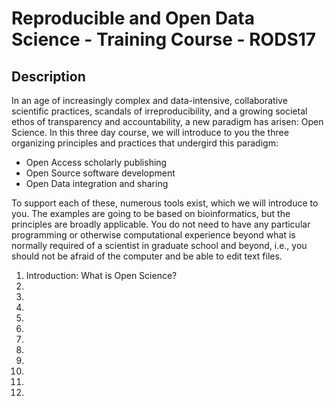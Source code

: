 Reproducible and Open Data Science - Training Course - RODS17
=============================================================

Description 
-------------

In an age of increasingly complex and data-intensive, collaborative scientific practices, scandals of irreproducibility, and a growing societal ethos of transparency and accountability, a new paradigm has arisen: Open Science. In this three day course, we will introduce to you the three organizing principles and practices that undergird this paradigm:
- Open Access scholarly publishing
- Open Source software development
- Open Data integration and sharing

To support each of these, numerous tools exist, which we will introduce to you. The examples are going to be based on bioinformatics, but the principles are broadly applicable. You do not need to have any particular programming or otherwise computational experience beyond what is normally required of a scientist in graduate school and beyond, i.e., you should not be afraid of the computer and be able to edit text files.

1. Introduction: What is Open Science?
2. 
3. 
4. 
5. 
6. 
7.
8. 
9. 
10.
11.
12.
